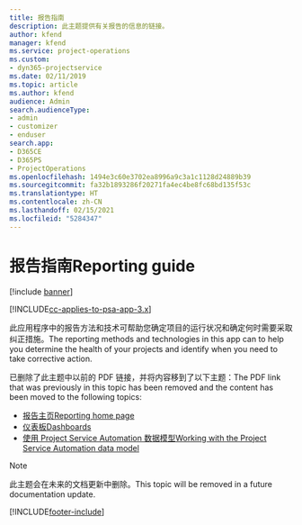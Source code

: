 ```yaml
---
title: 报告指南
description: 此主题提供有关报告的信息的链接。
author: kfend
manager: kfend
ms.service: project-operations
ms.custom:
- dyn365-projectservice
ms.date: 02/11/2019
ms.topic: article
ms.author: kfend
audience: Admin
search.audienceType:
- admin
- customizer
- enduser
search.app:
- D365CE
- D365PS
- ProjectOperations
ms.openlocfilehash: 1494e3c60e3702ea8996a9c3a1c1128d24889b39
ms.sourcegitcommit: fa32b1893286f20271fa4ec4be8fc68bd135f53c
ms.translationtype: HT
ms.contentlocale: zh-CN
ms.lasthandoff: 02/15/2021
ms.locfileid: "5284347"
---
```

# <a name="reporting-guide"></a><span data-ttu-id="6d3a5-103">报告指南</span><span class="sxs-lookup"><span data-stu-id="6d3a5-103">Reporting guide</span></span>

[!include [banner](../../includes/psa-now-project-operations.md)]

[!INCLUDE[cc-applies-to-psa-app-3.x](../../includes/cc-applies-to-psa-app-3x.md)]

<span data-ttu-id="6d3a5-104">此应用程序中的报告方法和技术可帮助您确定项目的运行状况和确定何时需要采取纠正措施。</span><span class="sxs-lookup"><span data-stu-id="6d3a5-104">The reporting methods and technologies in this app can to help you determine the health of your projects and identify when you need to take corrective action.</span></span> 

<span data-ttu-id="6d3a5-105">已删除了此主题中以前的 PDF 链接，并将内容移到了以下主题：</span><span class="sxs-lookup"><span data-stu-id="6d3a5-105">The PDF link that was previously in this topic has been removed and the content has been moved to the following topics:</span></span>

- [<span data-ttu-id="6d3a5-106">报告主页</span><span class="sxs-lookup"><span data-stu-id="6d3a5-106">Reporting home page</span></span>](../reports-reporting-dynamics-365-project-service.md)
- [<span data-ttu-id="6d3a5-107">仪表板</span><span class="sxs-lookup"><span data-stu-id="6d3a5-107">Dashboards</span></span>](../reports-dashboards.md)
- [<span data-ttu-id="6d3a5-108">使用 Project Service Automation 数据模型</span><span class="sxs-lookup"><span data-stu-id="6d3a5-108">Working with the Project Service Automation data model</span></span>](../reports-working-project-service-data-model.md)

> [!NOTE]
> <span data-ttu-id="6d3a5-109">此主题会在未来的文档更新中删除。</span><span class="sxs-lookup"><span data-stu-id="6d3a5-109">This topic will be removed in a future documentation update.</span></span> 


[!INCLUDE[footer-include](../../includes/footer-banner.md)]